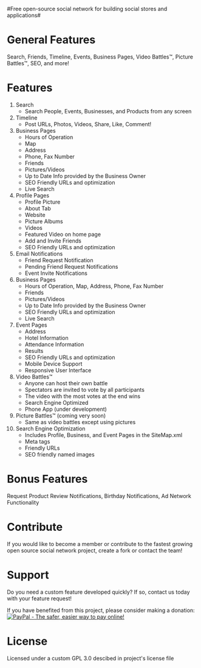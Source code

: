 #Free open-source social network for building social stores and applications#

General Features
=========
Search, Friends, Timeline, Events, Business Pages, Video Battles™, Picture Battles™, SEO, and more!

Features
=========
1. Search
    *   Search People, Events, Businesses, and Products from any screen   
2. Timeline
    *   Post URLs, Photos, Videos, Share, Like, Comment!    
2. Business Pages
    *   Hours of Operation
    *   Map
    *   Address
    *   Phone, Fax Number
    *   Friends
    *   Pictures/Videos
    *   Up to Date Info provided by the Business Owner 
    *   SEO Friendly URLs and optimization
    *   Live Search
3. Profile Pages
    *    Profile Picture
    *    About Tab
    *    Website
    *    Picture Albums
    *    Videos
    *    Featured Video on home page
    *    Add and Invite Friends
    *    SEO Friendly URLs and optimization 
4. Email Notifications
    *    Friend Request Notification
    *    Pending Friend Request Notifications
    *    Event Invite Notifications
5. Business Pages
    *    Hours of Operation, Map, Address, Phone, Fax Number
    *    Friends
    *    Pictures/Videos
    *    Up to Date Info provided by the Business Owner 
    *    SEO Friendly URLs and optimization
    *    Live Search
6. Event Pages 
    *    Address
    *    Hotel Information
    *    Attendance Information
    *    Results
    *    SEO Friendly URLs and optimization
    *    Mobile Device Support
    *    Responsive User Interface
7. Video Battles™
    *    Anyone can host their own battle
    *    Spectators are invited to vote by all participants
    *    The video with the most votes at the end wins
    *    Search Engine Optimized
    *    Phone App (under development)
8. Picture Battles™ (coming very soon)
    *    Same as video battles except using pictures
9. Search Engine Optimization
    *    Includes Profile, Business, and Event Pages in the SiteMap.xml
    *    Meta tags
    *    Friendly URLs
    *    SEO friendly named images

Bonus Features
=========
Request Product Review Notifications, Birthday Notifications, Ad Network Functionality

Contribute
===========
If you would like to become a member or contribute to the fastest growing open source social network project, create a fork or contact the team!

Support
===========
Do you need a custom feature developed quickly? If so, contact us today with your feature request!

If you have benefited from this project, please consider making a donation:<br>
<a href="https://www.paypal.com/cgi-bin/webscr?cmd=_s-xclick&hosted_button_id=HV5PM336G96B2"><img src="https://www.paypalobjects.com/en_US/i/btn/btn_donate_LG.gif" border="0" alt="PayPal - The safer, easier way to pay online!"></img></a>

License
===========
Licensed under a custom GPL 3.0 descibed in project's license file
